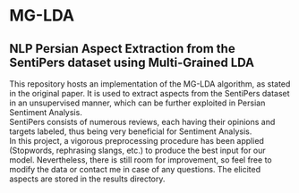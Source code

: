 # MG-LDA
## NLP Persian Aspect Extraction from the SentiPers dataset using Multi-Grained LDA 
This repository hosts an implementation of the MG-LDA algorithm, as stated in the original paper. It is used to extract aspects from the SentiPers dataset in an unsupervised manner, which can be further exploited in Persian Sentiment Analysis.
<br/>SentiPers consists of numerous reviews, each having their opinions and targets labeled, thus being very beneficial for Sentiment Analysis.
<br/>In this project, a vigorous preprocessing procedure has been applied (Stopwords, rephrasing slangs, etc.) to produce the best input for our model. Nevertheless, there is still room for improvement, so feel free to modify the data or contact me in case of any questions.
The elicited aspects are stored in the results directory.


